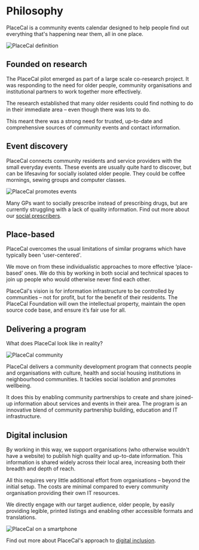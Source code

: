 # Philosophy

PlaceCal is a community events calendar designed to help people find out everything that's happening near them, all in one place.

![PlaceCal definition](https://raw.githubusercontent.com/geeksforsocialchange/PlaceCal-Handbook/master/assets/placecal-definition.png)

## Founded on research

The PlaceCal pilot emerged as part of a large scale co-research project. It was responding to the need for older people, community organisations and institutional partners to work together more effectively.

The research established that many older residents could find nothing to do in their immediate area – even though there was lots to do.

This meant there was a strong need for trusted, up-to-date and comprehensive sources of community events and contact information.

## Event discovery

PlaceCal connects community residents and service providers with the small everyday events. These events are usually quite hard to discover, but can be lifesaving for socially isolated older people. They could be coffee mornings, sewing groups and computer classes.

![PlaceCal promotes events](https://raw.githubusercontent.com/geeksforsocialchange/PlaceCal-Handbook/master/assets/placecal-explanation.png)

Many GPs want to socially prescribe instead of prescribing drugs, but are currently struggling with a lack of quality information. Find out more about our [social prescribers](/introduction/who-is-using-placecal.md).

## Place-based

PlaceCal overcomes the usual limitations of similar programs which have typically been 'user-centered'.

We move on from these individualistic approaches to more effective ‘place-based’ ones. We do this by working in both social and technical spaces to join up people who would otherwise never find each other.

PlaceCal's vision is for information infrastructure to be controlled by communities – not for profit, but for the benefit of their residents. The PlaceCal Foundation will own the intellectual property, maintain the open source code base, and ensure it’s fair use for all.

## Delivering a program

What does PlaceCal look like in reality?

![PlaceCal community](https://raw.githubusercontent.com/geeksforsocialchange/PlaceCal-Handbook/master/assets/what-is-placecal-community.png)

PlaceCal delivers a community development program that connects people and organisations with culture, health and social housing institutions in neighbourhood communities. It tackles social isolation and promotes wellbeing.

It does this by enabling community partnerships to create and share joined-up information about services and events in their area. The program is an innovative blend of community partnership building, education and IT infrastructure.

## Digital inclusion

By working in this way, we support organisations (who otherwise wouldn't have a website) to publish high quality and up-to-date information. This information is shared widely across their local area, increasing both their breadth and depth of reach.

All this requires very little additional effort from organisations – beyond the initial setup. The costs are minimal compared to every community organisation providing their own IT resources.

We directly engage with our target audience, older people, by easily providing legible, printed listings and enabling other accessible formats and translations.

![PlaceCal on a smartphone](https://raw.githubusercontent.com/geeksforsocialchange/PlaceCal-Handbook/master/assets/placecal-displaying-smartphone.png)

Find out more about PlaceCal's approach to [digital inclusion](/commissioners/digital-inclusion.md).
